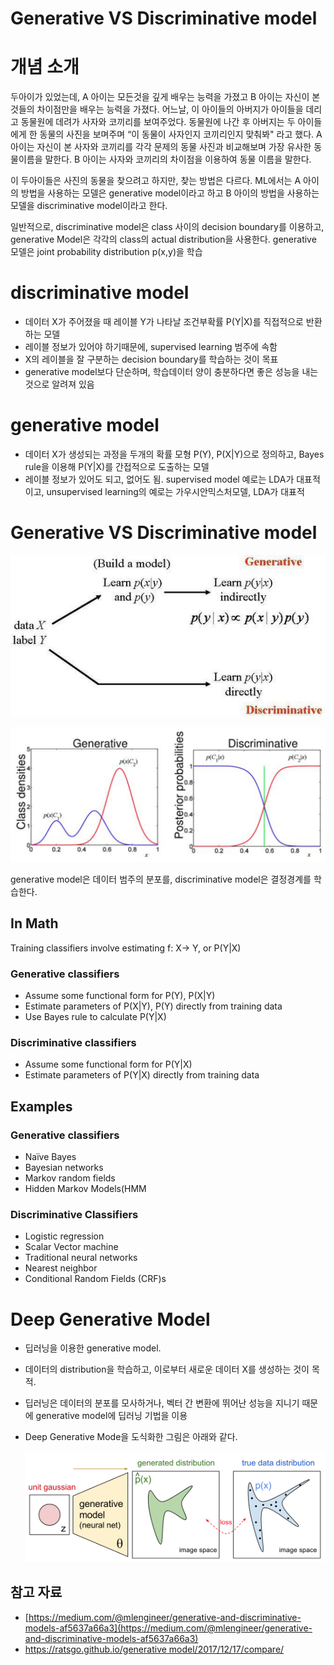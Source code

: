 # Generative VS Discriminative model



# 개념 소개

두아이가 있었는데, A 아이는 모든것을 깊게 배우는 능력을 가졌고 B 아이는 자신이 본것들의 차이점만을 배우는 능력을 가졌다. 어느날, 이 아이들의 아버지가 아이들을 데리고 동물원에 데려가 사자와 코끼리를 보여주었다. 동물원에 나간 후 아버지는 두 아이들에게 한 동물의 사진을 보며주며 “이 동물이 사자인지 코끼리인지 맞춰봐" 라고 했다. A 아이는 자신이 본 사자와 코끼리를 각각 문제의 동물 사진과 비교해보며 가장 유사한 동물이름을 말한다. B 아이는 사자와 코끼리의 차이점을 이용하여 동물 이름을 말한다. 

이 두아이들은 사진의 동물을 찾으려고 하지만, 찾는 방법은 다르다. ML에서는 A 아이의 방법을 사용하는 모델은 generative model이라고 하고 B 아이의 방법을 사용하는 모델을 discriminative model이라고 한다.

일반적으로, discriminative model은 class 사이의 decision boundary를 이용하고, generative Model은 각각의 class의 actual distribution을 사용한다. generative 모델은 joint probability distribution p(x,y)을 학습



# discriminative model

- 데이터 X가 주어졌을 때 레이블 Y가 나타날 조건부확률 P(Y|X)를 직접적으로 반환하는 모델
- 레이블 정보가 있어야 하기때문에, supervised learning 범주에 속함
- X의 레이블을 잘 구분하는 decision boundary를 학습하는 것이 목표
- generative model보다 단순하며, 학습데이터 양이 충분하다면 좋은 성능을 내는것으로 알려져 있음



# generative model

- 데이터 X가 생성되는 과정을 두개의 확률 모형 P(Y), P(X|Y)으로 정의하고, Bayes rule을 이용해 P(Y|X)를 간접적으로 도출하는 모델
- 레이블 정보가 있어도 되고, 없어도 됨. supervised model 예로는 LDA가 대표적이고, unsupervised learning의 예로는 가우시안믹스처모델, LDA가 대표적



# Generative VS Discriminative model

![Untitled](./pic/generative_vs_discriminative1.png)

![Untitled](./pic/generative_vs_discriminative2.png)

generative model은 데이터 범주의 분포를, discriminative model은 결정경계를 학습한다.



## In Math

Training classifiers involve estimating f: X→ Y, or P(Y|X)

### Generative classifiers

- Assume some functional form for P(Y), P(X|Y)
- Estimate parameters of P(X|Y), P(Y) directly from training data
- Use Bayes rule to calculate P(Y|X)

### Discriminative classifiers

- Assume some functional form for P(Y|X)
- Estimate parameters of P(Y|X) directly from training data



## Examples

### Generative classifiers

- Naïve Bayes
- Bayesian networks
- Markov random fields
- Hidden Markov Models(HMM

### Discriminative Classifiers

- Logistic regression
- Scalar Vector machine
- Traditional neural networks
- Nearest neighbor
- Conditional Random Fields (CRF)s



# Deep Generative Model

- 딥러닝을 이용한 generative model.
- 데이터의 distribution을 학습하고, 이로부터 새로운 데이터 X를 생성하는 것이 목적.
- 딥러닝은 데이터의 분포를 모사하거나, 벡터 간 변환에 뛰어난 성능을 지니기 때문에 generative model에 딥러닝 기법을 이용
- Deep Generative Mode을 도식화한 그림은 아래와 같다.
  
    ![Untitled](./pic/deep_generative.png)
    



## 참고 자료

- [https://medium.com/@mlengineer/generative-and-discriminative-models-af5637a66a3](https://medium.com/@mlengineer/generative-and-discriminative-models-af5637a66a3)
- [https://ratsgo.github.io/generative model/2017/12/17/compare/](https://ratsgo.github.io/generative%20model/2017/12/17/compare/)
